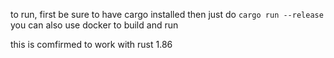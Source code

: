 to run, first be sure to have cargo installed then just do `cargo run --release`\
you can also use docker to build and run

this is comfirmed to work with rust 1.86
